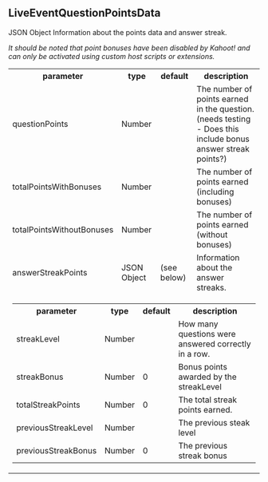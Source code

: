 ## LiveEventQuestionPointsData
<span class="type">JSON Object</span>
Information about the points data and answer streak.

*It should be noted that point bonuses have been disabled by Kahoot! and can only be activated using custom host scripts or extensions.*

<table>
  <tr>
    <th>parameter</th>
    <th>type</th>
    <th>default</th>
    <th>description</th>
  </tr>
  <tr>
    <td>questionPoints</td>
    <td>Number</td>
    <td></td>
    <td>The number of points earned in the question. (needs testing - Does this include bonus answer streak points?)</td>
  </tr>
  <tr>
    <td>totalPointsWithBonuses</td>
    <td>Number</td>
    <td></td>
    <td>The number of points earned (including bonuses)</td>
  </tr>
  <tr>
    <td>totalPointsWithoutBonuses</td>
    <td>Number</td>
    <td></td>
    <td>The number of points earned (without bonuses)</td>
  </tr>
  <tr>
    <td>answerStreakPoints</td>
    <td>JSON Object</td>
    <td>
     (see below)
    </td>
    <td>Information about the answer streaks.</td>
  </tr>
  <tr>
    <td colspan="4">
      <table>
        <tr>
          <th>parameter</th>
          <th>type</th>
          <th>default</th>
          <th>description</th>
        </tr>
        <tr>
          <td>streakLevel</td>
          <td>Number</td>
          <td></td>
          <td>How many questions were answered correctly in a row.</td>
        </tr>
        <tr>
          <td>streakBonus</td>
          <td>Number</td>
          <td>0</td>
          <td>Bonus points awarded by the streakLevel</td>
        </tr>
        <tr>
          <td>totalStreakPoints</td>
          <td>Number</td>
          <td>0</td>
          <td>The total streak points earned.</td>
        </tr>
        <tr>
          <td>previousStreakLevel</td>
          <td>Number</td>
          <td></td>
          <td>The previous steak level</td>
        </tr>
        <tr>
          <td>previousStreakBonus</td>
          <td>Number</td>
          <td>0</td>
          <td>The previous streak bonus</td>
        </tr>
      </table>
    </td>
  </tr>
</table>
